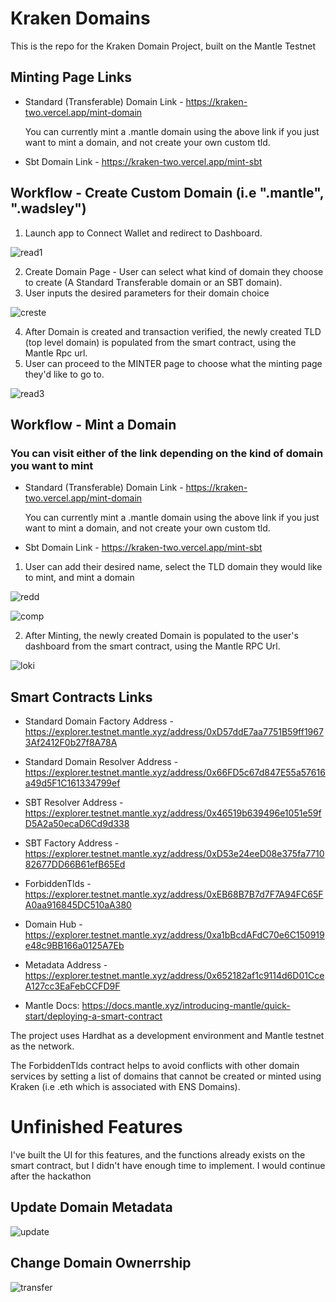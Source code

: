 # Kraken Domains

This is the repo for the Kraken Domain Project, built on the Mantle Testnet

## Minting Page Links
- Standard (Transferable) Domain Link - https://kraken-two.vercel.app/mint-domain

    You can currently mint a .mantle domain using the above link if you just want to mint a domain, and not create your own custom tld.
- Sbt Domain Link - https://kraken-two.vercel.app/mint-sbt




## Workflow - Create Custom Domain (i.e ".mantle", ".wadsley")
1. Launch app to Connect Wallet and redirect to Dashboard.

![read1](https://user-images.githubusercontent.com/124390899/219905144-6ba02fc6-5fb5-45e9-9ff1-0546fcd30fb6.PNG)


2. Create Domain Page - User can select what kind of domain they choose to create (A Standard Transferable domain or an SBT domain).
3. User inputs the desired parameters for their domain choice

![creste](https://user-images.githubusercontent.com/124390899/219947923-aedc8339-c0f6-4b56-b50a-2d671c516ef9.PNG)


4. After Domain is created and transaction verified, the newly created TLD (top level domain) is populated from the smart contract, using the Mantle Rpc url.
5. User can proceed to the MINTER page to choose what the minting page they'd like to go to.

![read3](https://user-images.githubusercontent.com/124390899/219905298-184f916e-8d8e-4337-8432-3ba108cfa6fa.PNG)

## Workflow - Mint a Domain

### You can visit either of the link depending on the kind of domain you want to mint
- Standard (Transferable) Domain Link - https://kraken-two.vercel.app/mint-domain

    You can currently mint a .mantle domain using the above link if you just want to mint a domain, and not create your own custom tld.
- Sbt Domain Link - https://kraken-two.vercel.app/mint-sbt   

1. User can add their desired name, select the TLD domain they would like to mint, and mint a domain

![redd](https://user-images.githubusercontent.com/124390899/219948164-f6da5fd1-bb9e-4f7e-bf49-86a72ab35ef4.PNG)

![comp](https://user-images.githubusercontent.com/124390899/219948087-3c8a8467-57c3-4704-9229-47b1d6ca7aae.PNG)

2. After Minting, the newly created Domain is populated to the user's dashboard from the smart contract, using the Mantle RPC Url.

![loki](https://user-images.githubusercontent.com/124390899/219948276-a013610b-ccb8-4584-a10c-c3272af4c3aa.PNG)

## Smart Contracts Links

- Standard Domain Factory Address - https://explorer.testnet.mantle.xyz/address/0xD57ddE7aa7751B59ff19673Af2412F0b27f8A78A
- Standard Domain Resolver Address - https://explorer.testnet.mantle.xyz/address/0x66FD5c67d847E55a57616a49d5F1C161334799ef
- SBT Resolver Address - https://explorer.testnet.mantle.xyz/address/0x46519b639496e1051e59fD5A2a50ecaD6Cd9d338
- SBT Factory Address - https://explorer.testnet.mantle.xyz/address/0xD53e24eeD08e375fa771082677DD66B61efB65Ed
- ForbiddenTlds - https://explorer.testnet.mantle.xyz/address/0xEB68B7B7d7F7A94FC65FA0aa916845DC510aA380
- Domain Hub - https://explorer.testnet.mantle.xyz/address/0xa1bBcdAFdC70e6C150919e48c9BB166a0125A7Eb
- Metadata Address - https://explorer.testnet.mantle.xyz/address/0x652182af1c9114d6D01CceA127cc3EaFebCCFD9F

- Mantle Docs: https://docs.mantle.xyz/introducing-mantle/quick-start/deploying-a-smart-contract

The project uses Hardhat as a development environment and Mantle testnet as the network.

The ForbiddenTlds contract helps to avoid conflicts with other domain services by setting a list of domains that cannot be created or minted using Kraken (i.e .eth which is associated with ENS Domains). 



# Unfinished Features
I've built the UI for this features, and the functions already exists on the smart contract, but I didn't have enough time to implement. I would continue after the hackathon

## Update Domain Metadata

![update](https://user-images.githubusercontent.com/124390899/219949004-4d88ded0-5464-4a9b-9b52-13b809a58690.PNG)

## Change Domain Ownerrship

![transfer](https://user-images.githubusercontent.com/124390899/219949031-6dc2f6e2-ecdf-4122-a027-6ada6740401c.PNG)






